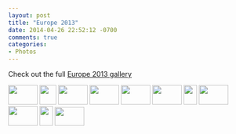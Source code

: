 ```yaml
---
layout: post
title: "Europe 2013"
date: 2014-04-26 22:52:12 -0700
comments: true
categories: 
- Photos
---
```

Check out the full [Europe 2013 gallery](http://go.gtww.net/1mOZOky)

<div class="galleria">
<a href="http://img.gtww.net/2013/06_Europe/aab7/europe-1_b94232c.jpg"><img data-title="" data-description="" src="http://img.gtww.net/2013/06_Europe/aab7/Thumbs/europe-1_17b9.jpg" height="40" width="60"/></a>
<a href="http://img.gtww.net/2013/06_Europe/aab7/europe-2_0304787.jpg"><img data-title="" data-description="" src="http://img.gtww.net/2013/06_Europe/aab7/Thumbs/europe-2_b396.jpg" height="40" width="34"/></a>
<a href="http://img.gtww.net/2013/06_Europe/aab7/europe-3_3db290a.jpg"><img data-title="" data-description="" src="http://img.gtww.net/2013/06_Europe/aab7/Thumbs/europe-3_ecc4.jpg" height="40" width="60"/></a>
<a href="http://img.gtww.net/2013/06_Europe/aab7/europe-4_0e8fd9a.jpg"><img data-title="" data-description="" src="http://img.gtww.net/2013/06_Europe/aab7/Thumbs/europe-4_c666.jpg" height="40" width="60"/></a>
<a href="http://img.gtww.net/2013/06_Europe/aab7/europe-5_962e67f.jpg"><img data-title="" data-description="" src="http://img.gtww.net/2013/06_Europe/aab7/Thumbs/europe-5_946e.jpg" height="40" width="60"/></a>
<a href="http://img.gtww.net/2013/06_Europe/aab7/europe-6_88a588b.jpg"><img data-title="" data-description="" src="http://img.gtww.net/2013/06_Europe/aab7/Thumbs/europe-6_e128.jpg" height="40" width="60"/></a>
<a href="http://img.gtww.net/2013/06_Europe/aab7/europe-11_be849db.jpg"><img data-title="" data-description="" src="http://img.gtww.net/2013/06_Europe/aab7/Thumbs/europe-11_ec13.jpg" height="40" width="27"/></a>
<a href="http://img.gtww.net/2013/06_Europe/aab7/europe-15_a59df88.jpg"><img data-title="" data-description="" src="http://img.gtww.net/2013/06_Europe/aab7/Thumbs/europe-15_aa4e.jpg" height="40" width="60"/></a>
<a href="http://img.gtww.net/2013/06_Europe/aab7/europe-17_d6d30da.jpg"><img data-title="" data-description="" src="http://img.gtww.net/2013/06_Europe/aab7/Thumbs/europe-17_24a5.jpg" height="40" width="60"/></a>
<a href="http://img.gtww.net/2013/06_Europe/aab7/europe-22_ef2872e.jpg"><img data-title="" data-description="" src="http://img.gtww.net/2013/06_Europe/aab7/Thumbs/europe-22_e180.jpg" height="40" width="27"/></a>
<a href="http://img.gtww.net/2013/06_Europe/aab7/europe-27_fc2c80a.jpg"><img data-title="" data-description="" src="http://img.gtww.net/2013/06_Europe/aab7/Thumbs/europe-27_edbd.jpg" height="38" width="60"/></a>
</div>
